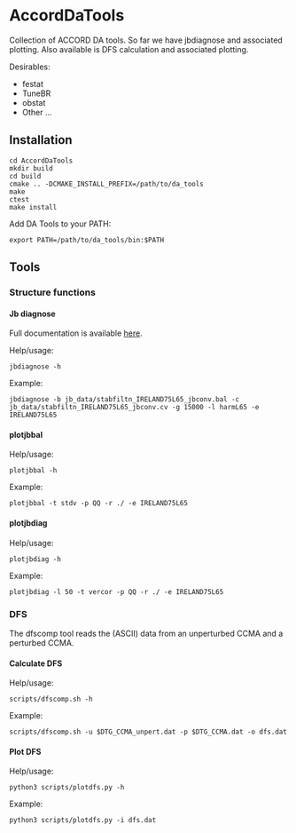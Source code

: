 # AccordDaTools
Collection of ACCORD DA tools. So far we have jbdiagnose and associated plotting. 
Also available is DFS calculation and associated plotting.

Desirables:
- festat
- TuneBR
- obstat
- Other ...

## Installation
```
cd AccordDaTools
mkdir build
cd build
cmake .. -DCMAKE_INSTALL_PREFIX=/path/to/da_tools
make 
ctest
make install
```
Add DA Tools to your PATH:
```
export PATH=/path/to/da_tools/bin:$PATH
```

## Tools
### Structure functions
#### Jb diagnose
Full documentation is available [here](doc/tools/jbdiagnose.md).

Help/usage:
```
jbdiagnose -h
```

Example:
```
jbdiagnose -b jb_data/stabfiltn_IRELAND75L65_jbconv.bal -c jb_data/stabfiltn_IRELAND75L65_jbconv.cv -g 15000 -l harmL65 -e IRELAND75L65
```

#### plotjbbal
Help/usage:
```
plotjbbal -h
```

Example:
```
plotjbbal -t stdv -p QQ -r ./ -e IRELAND75L65
```

#### plotjbdiag
Help/usage:
```
plotjbdiag -h
```

Example:
```
plotjbdiag -l 50 -t vercor -p QQ -r ./ -e IRELAND75L65 
```

### DFS
The dfscomp tool reads the (ASCII) data from an unperturbed CCMA and a perturbed CCMA.

#### Calculate DFS
Help/usage:
```
scripts/dfscomp.sh -h
```

Example:
```
scripts/dfscomp.sh -u $DTG_CCMA_unpert.dat -p $DTG_CCMA.dat -o dfs.dat 
```

#### Plot DFS
Help/usage:
```
python3 scripts/plotdfs.py -h
```

Example:
```
python3 scripts/plotdfs.py -i dfs.dat
```
